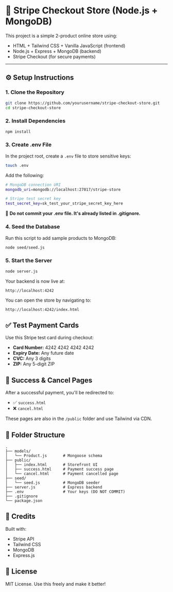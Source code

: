 # 🛒 Stripe Checkout Store (Node.js + MongoDB)

This project is a simple 2-product online store using:
- HTML + Tailwind CSS + Vanilla JavaScript (frontend)
- Node.js + Express + MongoDB (backend)
- Stripe Checkout (for secure payments)

---

## ⚙️ Setup Instructions

### 1. Clone the Repository
```bash
git clone https://github.com/yourusername/stripe-checkout-store.git
cd stripe-checkout-store
```

### 2. Install Dependencies
```bash
npm install
```

### 3. Create .env File
In the project root, create a `.env` file to store sensitive keys:
```bash
touch .env
```

Add the following:
```bash
# MongoDB connection URI
mongodb_uri=mongodb://localhost:27017/stripe-store

# Stripe test secret key
test_secret_key=sk_test_your_stripe_secret_key_here
```

🔐 **Do not commit your .env file. It's already listed in .gitignore.**

### 4. Seed the Database
Run this script to add sample products to MongoDB:
```bash
node seed/seed.js
```

### 5. Start the Server
```bash
node server.js
```

Your backend is now live at:
```
http://localhost:4242
```

You can open the store by navigating to:
```
http://localhost:4242/index.html
```

## ✅ Test Payment Cards

Use this Stripe test card during checkout:
- **Card Number:** 4242 4242 4242 4242
- **Expiry Date:** Any future date
- **CVC:** Any 3 digits
- **ZIP:** Any 5-digit ZIP

## 🧾 Success & Cancel Pages

After a successful payment, you'll be redirected to:
- ✅ `success.html`
- ❌ `cancel.html`

These pages are also in the `/public` folder and use Tailwind via CDN.

## 📁 Folder Structure

```
.
├── models/
│   └── Product.js       # Mongoose schema
├── public/
│   ├── index.html       # Storefront UI
│   ├── success.html     # Payment success page
│   └── cancel.html      # Payment cancelled page
├── seed/
│   └── seed.js          # MongoDB seeder
├── server.js            # Express backend
├── .env                 # Your keys (DO NOT COMMIT)
├── .gitignore
└── package.json
```

## 🙌 Credits

Built with:
- Stripe API
- Tailwind CSS
- MongoDB
- Express.js

## 📜 License

MIT License. Use this freely and make it better!